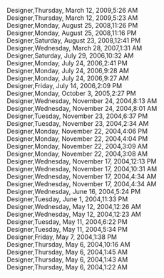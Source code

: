 ﻿Designer,Thursday, March 12, 2009,5:26 AM  Designer,Thursday, March 12, 2009,5:23 AM  Designer,Monday, August 25, 2008,11:26 PM  Designer,Monday, August 25, 2008,11:16 PM  Designer,Saturday, August 23, 2008,12:41 PM  Designer,Wednesday, March 28, 2007,1:31 AM  Designer,Saturday, July 29, 2006,10:32 AM  Designer,Monday, July 24, 2006,2:41 PM  Designer,Monday, July 24, 2006,9:28 AM  Designer,Monday, July 24, 2006,9:27 AM  Designer,Friday, July 14, 2006,2:09 PM  Designer,Monday, October 3, 2005,2:27 PM  Designer,Wednesday, November 24, 2004,8:13 AM  Designer,Wednesday, November 24, 2004,8:01 AM  Designer,Tuesday, November 23, 2004,6:37 PM  Designer,Tuesday, November 23, 2004,2:34 AM  Designer,Monday, November 22, 2004,4:06 PM  Designer,Monday, November 22, 2004,4:04 PM  Designer,Monday, November 22, 2004,3:09 AM  Designer,Monday, November 22, 2004,3:08 AM  Designer,Wednesday, November 17, 2004,12:13 PM  Designer,Wednesday, November 17, 2004,10:31 AM  Designer,Wednesday, November 17, 2004,4:34 AM  Designer,Wednesday, November 17, 2004,4:34 AM  Designer,Wednesday, June 16, 2004,5:24 PM  Designer,Tuesday, June 1, 2004,11:33 PM  Designer,Wednesday, May 12, 2004,12:26 AM  Designer,Wednesday, May 12, 2004,12:23 AM  Designer,Tuesday, May 11, 2004,6:22 PM  Designer,Tuesday, May 11, 2004,5:34 PM  Designer,Friday, May 7, 2004,1:38 PM  Designer,Thursday, May 6, 2004,10:16 AM  Designer,Thursday, May 6, 2004,1:45 AM  Designer,Thursday, May 6, 2004,1:43 AM  Designer,Thursday, May 6, 2004,1:22 AM